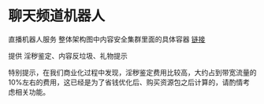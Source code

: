 # 聊天频道机器人

直播机器人服务 整体架构图中内容安全集群里面的具体容器 [链接](https://www.processon.com/view/link/5df44c60e4b051b174b32c62) 

提供  淫秽鉴定、内容反垃圾、礼物提示

特别提示，在我们商业化过程中发现，淫秽鉴定费用比较高，大约占到带宽流量的10%左右的费用，这已经是为了省钱优化后、购买资源包之后计算的，请酌情考虑相关功能。

